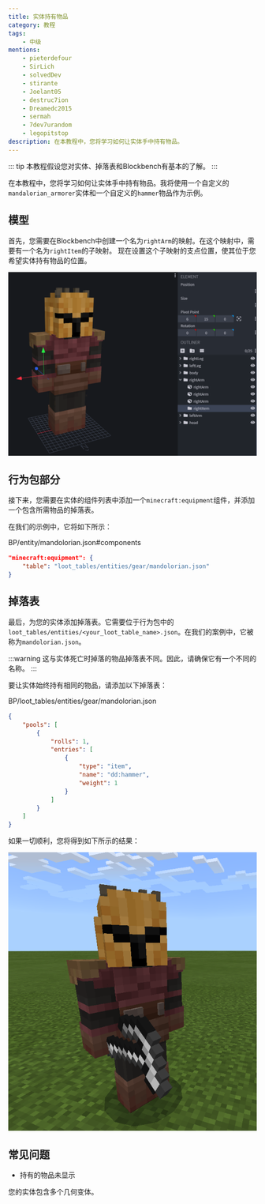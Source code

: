 ```yaml
---
title: 实体持有物品
category: 教程
tags:
    - 中级
mentions:
    - pieterdefour
    - SirLich
    - solvedDev
    - stirante
    - Joelant05
    - destruc7ion
    - Dreamedc2015
    - sermah
    - 7dev7urandom
    - legopitstop
description: 在本教程中，您将学习如何让实体手中持有物品。
---
```


::: tip
本教程假设您对实体、掉落表和Blockbench有基本的了解。
:::

在本教程中，您将学习如何让实体手中持有物品。我将使用一个自定义的`mandalorian_armorer`实体和一个自定义的`hammer`物品作为示例。

## 模型

首先，您需要在Blockbench中创建一个名为`rightArm`的映射。在这个映射中，需要有一个名为`rightItem`的子映射。
现在设置这个子映射的支点位置，使其位于您希望实体持有物品的位置。

![](../assets/images/tutorials/entity-holds-item/blockbench.png)

## 行为包部分

接下来，您需要在实体的组件列表中添加一个`minecraft:equipment`组件，并添加一个包含所需物品的掉落表。

在我们的示例中，它将如下所示：

<CodeHeader>BP/entity/mandolorian.json#components</CodeHeader>

```json
"minecraft:equipment": {
    "table": "loot_tables/entities/gear/mandolorian.json"
}
```

## 掉落表

最后，为您的实体添加掉落表。它需要位于行为包中的`loot_tables/entities/<your_loot_table_name>.json`。在我们的案例中，它被称为`mandolorian.json`。

:::warning
这与实体死亡时掉落的物品掉落表不同。因此，请确保它有一个不同的名称。
:::

要让实体始终持有相同的物品，请添加以下掉落表：

<CodeHeader>BP/loot_tables/entities/gear/mandolorian.json</CodeHeader>

```json
{
	"pools": [
		{
			"rolls": 1,
			"entries": [
				{
					"type": "item",
					"name": "dd:hammer",
					"weight": 1
				}
			]
		}
	]
}
```

如果一切顺利，您将得到如下所示的结果：

![](../assets/images/tutorials/entity-holds-item/finished_result.png)

## 常见问题

- 持有的物品未显示

您的实体包含多个几何变体。